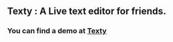 ## **Texty** : A Live text editor for friends.

### You can find a demo at [Texty](https://bot2x.github.io/Texty/)
